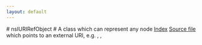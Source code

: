 ```yaml
---
layout: default
---
```

<div class='links' style='float:right'><a href="../index.html">Index</a>
<a href="http://dxr.mozilla.org/mozilla-central/source/editor/nsIURIRefObject.idl">Source file</a>
</div>
# nsIURIRefObject #
 A class which can represent any node which points to an  
external URI, e.g. <a>, <img>, <script> etc,  
and has the capability to rewrite URLs to be  
relative or absolute.  
Used by the editor but not dependant on it.  
  

## Methods ##

### Reset() ###
  
Go back to the beginning of the attribute list.  
  

### GetNextURI() ###
  
Return the next rewritable URI.  
  

### RewriteAllURIs(aOldPat, aNewPat, aMakeRel) ###
  
Go back to the beginning of the attribute list  
  
@param aOldPat  Old pattern to be replaced, e.g. file:///a/b/  
@param aNewPat  New pattern to be replaced, e.g. http://mypage.aol.com/  
@param aMakeRel Rewrite links as relative vs. absolute  
  

#### Parameters ####

<table>

<tr>
<td>aOldPat</td>
<td>Old pattern to be replaced, e.g. file:///a/b/  
</td>
</tr>

<tr>
<td>aNewPat</td>
<td>New pattern to be replaced, e.g. http://mypage.aol.com/  
</td>
</tr>

<tr>
<td>aMakeRel</td>
<td>Rewrite links as relative vs. absolute  
</td>
</tr>

</table>

## Attributes ##

### node ###
